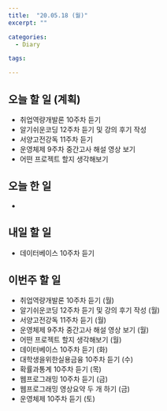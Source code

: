 ```yaml
---
title:  "20.05.18 (월)"
excerpt: ""

categories:
  - Diary

tags:

---
```


## 오늘 할 일 (계획)

- 취업역량개발론 10주차 듣기
- 알기쉬운코딩 12주차 듣기 및 강의 후기 작성
- 서양고전강독 11주차 듣기
- 운영체제 9주차 중간고사 해설 영상 보기
- 어떤 프로젝트 할지 생각해보기


## 오늘 한 일

- 


## 내일 할 일

- 데이터베이스 10주차 듣기

## 이번주 할 일

- 취업역량개발론 10주차 듣기 (월)
- 알기쉬운코딩 12주차 듣기 및 강의 후기 작성 (월)
- 서양고전강독 11주차 듣기 (월)
- 운영체제 9주차 중간고사 해설 영상 보기 (월)
- 어떤 프로젝트 할지 생각해보기 (월)
- 데이터베이스 10주차 듣기 (화)
- 대학생을위한실용금융 10주차 듣기 (수)
- 확률과통계 10주차 듣기 (목)
- 웹프로그래밍 10주차 듣기 (금)
- 웹프로그래밍 영상요약 두 개 하기 (금)
- 운영체제 10주차 듣기 (토)
